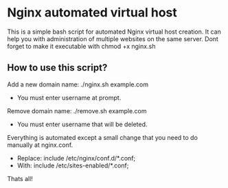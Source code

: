 Nginx automated virtual host
===========

This is a simple bash script for automated Nginx virtual host creation. It can help you with administration
of multiple websites on the same server. Dont forget to make it executable with chmod +x nginx.sh

## How to use this script?

Add a new domain name: ./nginx.sh example.com
* You must enter username at prompt.

Remove domain name: ./remove.sh example.com
* You must enter username that will be deleted.

Everything is automated except a small change that you need to do manually at nginx.conf.
* Replace: include /etc/nginx/conf.d/*.conf;
* With: include /etc/sites-enabled/*.conf;

Thats all!
